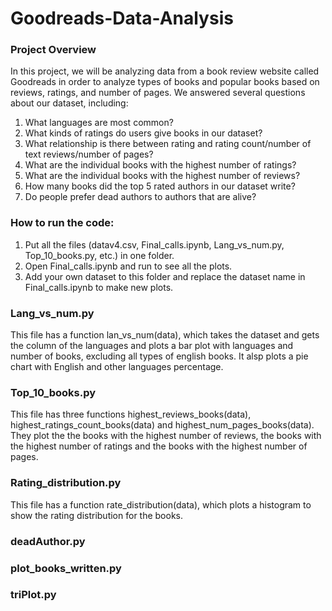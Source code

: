 # Goodreads-Data-Analysis

### Project Overview
In this project, we will be analyzing data from a book review website called Goodreads in order to analyze types of books and popular books based on reviews, ratings, and number of pages.
We answered several questions about our dataset, including:
1. What languages are most common?
2. What kinds of ratings do users give books in our dataset?
3. What relationship is there between rating and rating count/number of text reviews/number of pages?
4. What are the individual books with the highest number of ratings?
5. What are the individual books with the highest number of reviews?
6. How many books did the top 5 rated authors in our dataset write?
7. Do people prefer dead authors to authors that are alive?

### How to run the code:
1. Put all the files (datav4.csv, Final_calls.ipynb, Lang_vs_num.py, Top_10_books.py, etc.) in one folder.
2. Open Final_calls.ipynb and run to see all the plots.
3. Add your own dataset to this folder and replace the dataset name in Final_calls.ipynb to make new plots.

### Lang_vs_num.py
This file has a function lan_vs_num(data), which takes the dataset and gets the column of the languages and plots a bar plot with languages and number of books, excluding all types of english books.
It alsp plots a pie chart with English and other languages percentage.  

### Top_10_books.py
This file has three functions highest_reviews_books(data), highest_ratings_count_books(data) and highest_num_pages_books(data). They plot the the books with the highest number of reviews, the books with the highest number of ratings and the books with the highest number of pages.

### Rating_distribution.py
This file has a function rate_distribution(data), which plots a histogram to show the rating distribution for the books. 

### deadAuthor.py


### plot_books_written.py


### triPlot.py

